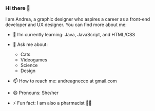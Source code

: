 ### Hi there 👋 

I am Andrea, a graphic designer who aspires a career as a front-end developer and UX designer. You can find more about me: 

- 🌱 I’m currently learning: Java, JavaScript, and HTML/CSS
- 💬 Ask me about: 
  - Cats 
  - Videogames
  - Science
  - Design
    
- 📫 How to reach me: andreagnecco at gmail.com
- 😄 Pronouns: She/her
- ⚡ Fun fact: I am also a pharmacist 👩‍🔬

